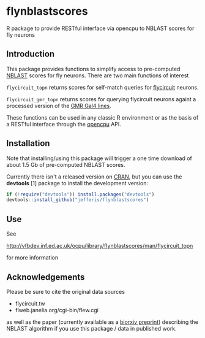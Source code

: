 # flynblastscores
R package to provide RESTful interface via opencpu to NBLAST scores for fly neurons

## Introduction

This package provides functions to simplify access to pre-computed 
[NBLAST](jefferislab.org/si/nblast) scores for fly neurons. There are two main
functions of interest 

`flycircuit_topn` returns scores for self-match queries for 
[flycircuit](http://flycircuit.tw) neurons.

`flycircuit_gmr_topn` returns scores for querying flycircuit neurons againt a
processed version of the [GMR Gal4 lines](http://flweb.janelia.org/cgi-bin/flew.cgi).

These functions can be used in any classic R environment or as the basis of
a RESTful interface through the [opencpu](http://opencpu.org) API.

## Installation
Note that installing/using this package will trigger a one time download of about 1.5 Gb
of pre-computed NBLAST scores.

Currently there isn't a released version on [CRAN](http://cran.r-project.org/), 
but you  can use the **devtools** [1] package to install the development version:

```r
if (!require("devtools")) install.packages("devtools")
devtools::install_github("jefferis/flynblastscores")
```

## Use

See 

http://vfbdev.inf.ed.ac.uk/ocpu/library/flynblastscores/man/flycircuit_topn

for more information


## Acknowledgements

Please be sure to cite the original data sources

* flycircuit.tw
* flweb.janelia.org/cgi-bin/flew.cgi

as well as the paper (currently available as a 
[biorxiv preprint](http://dx.doi.org/10.1101/006346)) describing the 
NBLAST algorithm if you use this package / data in published work.
